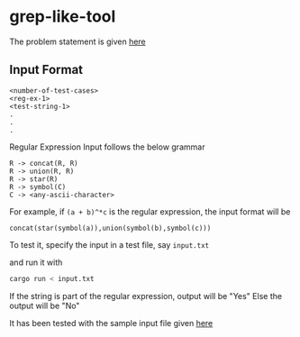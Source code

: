 # grep-like-tool

The problem statement is given [here](./project.pdf)

## Input Format

```
<number-of-test-cases>
<reg-ex-1>
<test-string-1>
.
.
.
```

Regular Expression Input follows the below grammar

```
R -> concat(R, R)
R -> union(R, R)
R -> star(R)
R -> symbol(C)
C -> <any-ascii-character>
```

For example, if `(a + b)^*c` is the regular expression, the input format will be

`concat(star(symbol(a)),union(symbol(b),symbol(c)))`

To test it,
specify the input in a test file, say `input.txt`

and run it with

```sh
cargo run < input.txt
```

If the string is part of the regular expression, output will be "Yes"
Else the output will be "No"

It has been tested with the sample input file given [here](./input.txt)
